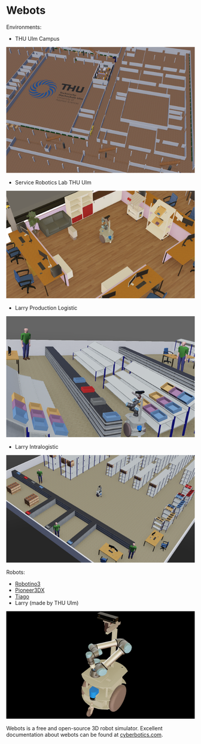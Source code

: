 # Webots

Environments: 
* THU Ulm Campus

![THU Ulm](doc/webots_thu_ulm_campus.png)

* Service Robotics Lab THU Ulm

![robotics lab](doc/LarryLab.png)

* Larry Production Logistic

![Larry Production Logistic](doc/LarryProductionLogistic.png)

* Larry Intralogistic

![Larry Intralogistic](doc/LarryIntralogistic.png)




Robots:

* [Robotino3](https://cyberbotics.com/doc/guide/robotino3)
* [Pioneer3DX](https://cyberbotics.com/doc/guide/pioneer-3dx)
* [Tiago](https://cyberbotics.com/doc/guide/tiago-iron)
* Larry (made by THU Ulm)

![Larry](doc/Larry.png)

Webots is a free and open-source 3D robot simulator. Excellent documentation about webots can be found at [cyberbotics.com](https://cyberbotics.com/).
